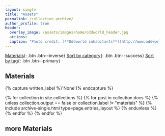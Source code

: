 ```yaml
---
layout: single
title: "Assets"
permalink: /collection-archive/
author_profile: true
header:
  overlay_image: /assets/images/home/oddworld_header.jpg
  actions:
  caption: "Photo credit: [**Oddworld inhabitants**](http://www.oddworld.com/)"
---
```

[Materials](#Materials){: .btn .btn--inverse} [Sort by category](#){: .btn .btn--success} [Sort by tag](/tags){: .btn .btn--primary}

## Materials
{% capture written_label %}'None'{% endcapture %}

{% for collection in site.collections %}
  {% for post in collection.docs %}
    {% unless collection.output == false or collection.label != "materials" %}
      {% include archive-single.html type=page.entries_layout %}
    {% endunless %}
  {% endfor %}
{% endfor %}

## more Materials
